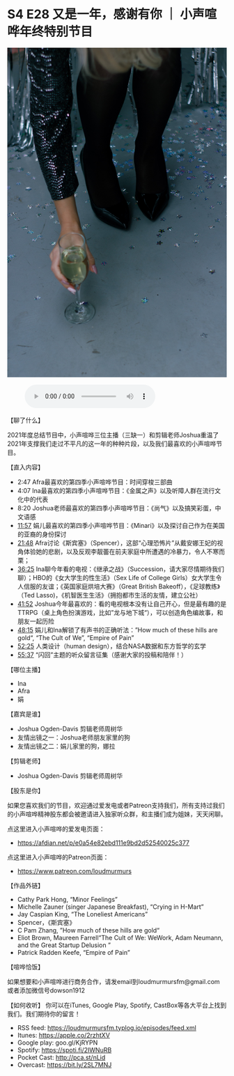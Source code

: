 # S4 E28 又是一年，感谢有你 ｜ 小声喧哗年终特别节目

![](./image.jpeg)

<figure>
    <figcaption></figcaption>
    <audio
        controls
        src="./audio.mp3">
            Your browser does not support the
            <code>audio</code> element.
    </audio>
</figure>

<p>【聊了什么】</p>
<p>2021年度总结节目中，小声喧哗三位主播（三缺一）和剪辑老师Joshua重温了2021年支撑我们走过不平凡的这一年的种种片段，以及我们最喜欢的小声喧哗节目。</p>
<p>【直入内容】</p>
<div class="block-list"><ul>
<li>2:47 Afra最喜欢的第四季小声喧哗节目：时间穿梭三部曲</li>
<li>4:07 Ina最喜欢的第四季小声喧哗节目：《金属之声》以及听障人群在流行文化中的代表</li>
<li>8:20 Joshua老师最喜欢的第四季小声喧哗节目：《尚气》以及搞笑彩蛋，中文语感</li>
<li><a href="https://loudmurmursfm.com/feed/audio.xml#t=11:57">11:57</a> 娟儿最喜欢的第四季小声喧哗节目：《Minari》以及探讨自己作为在美国的亚裔的身份探讨</li>
<li><a href="https://loudmurmursfm.com/feed/audio.xml#t=21:48">21:48</a> Afra讨论《斯宾塞》（Spencer），这部“心理恐怖片”从戴安娜王妃的视角体验她的悲剧，以及反观李靓蕾在前夫家庭中所遭遇的冷暴力，令人不寒而栗；</li>
<li><a href="https://loudmurmursfm.com/feed/audio.xml#t=36:25">36:25</a> Ina聊今年看的电视：《继承之战》（Succession，请大家尽情期待我们聊）；HBO的《女大学生的性生活》（Sex Life of College Girls）女大学生令人信服的友谊；《英国家庭烘培大赛》（Great British Bakeoff），《足球教练》（Ted Lasso)，《机智医生生活》（拥抱都市生活的友情，建立公社）</li>
<li><a href="https://loudmurmursfm.com/feed/audio.xml#t=41:52">41:52</a> Joshua今年最喜欢的：看的电视根本没有让自己开心，但是最有趣的是TTRPG（桌上角色扮演游戏，比如”龙与地下城“），可以创造角色编故事，和朋友一起历险</li>
<li><a href="https://loudmurmursfm.com/feed/audio.xml#t=48:15">48:15</a> 娟儿和Ina解锁了有声书的正确听法：”How much of these hills are gold“, “The Cult of We”, “Empire of Pain”</li>
<li><a href="https://loudmurmursfm.com/feed/audio.xml#t=52:25">52:25</a> 人类设计（human design），结合NASA数据和东方哲学的玄学</li>
<li><a href="https://loudmurmursfm.com/feed/audio.xml#t=55:37">55:37</a> “闪回”主题的听众留言征集（感谢大家的投稿和陪伴！）</li>
</ul>
</div><p>【哪位主播】</p>
<div class="block-list"><ul>
<li>Ina</li>
<li>Afra</li>
<li>娟</li>
</ul>
</div><p>【嘉宾是谁】</p>
<div class="block-list"><ul>
<li>Joshua Ogden-Davis 剪辑老师周树华</li>
<li>友情出镜之一：Joshua老师朋友家里的狗</li>
<li>友情出镜之二：娟儿家里的狗，娜拉</li>
</ul>
</div><p>【剪辑老师】</p>
<div class="block-list"><ul>
<li>Joshua Ogden-Davis 剪辑老师周树华</li>
</ul>
</div><p>【股东是你】</p>
<p>如果您喜欢我们的节目，欢迎通过爱发电或者Patreon支持我们，所有支持过我们的小声喧哗精神股东都会被邀请进入独家听众群，和主播们成为姐妹，天天闲聊。</p>
<p>点这里进入小声喧哗的爱发电页面：</p>
<div class="block-list"><ul>
<li><a href="https://afdian.net/p/e0a54e82ebd111e9bd2d52540025c377">https://afdian.net/p/e0a54e82ebd111e9bd2d52540025c377</a></li>
</ul>
</div><p>点这里进入小声喧哗的Patreon页面：</p>
<div class="block-list"><ul>
<li><a href="https://www.patreon.com/loudmurmurs">https://www.patreon.com/loudmurmurs</a></li>
</ul>
</div><p>【作品外链】</p>
<div class="block-list"><ul>
<li>Cathy Park Hong, “Minor Feelings”</li>
<li>Michelle Zauner (singer Japanese Breakfast), “Crying in H-Mart”</li>
<li>Jay Caspian King, “The Loneliest Americans”</li>
<li>Spencer，《斯宾塞》</li>
<li>C Pam Zhang, ”How much of these hills are gold“</li>
<li>Eliot Brown, Maureen Farrell“The Cult of We: WeWork, Adam Neumann, and the Great Startup Delusion ”</li>
<li>Patrick Radden Keefe, “Empire of Pain”</li>
</ul>
</div><p>【喧哗恰饭】</p>
<p>如果想要和小声喧哗进行商务合作，请发email到loudmurmursfm@gmail.com
或者添加微信号dowson1912</p>
<p>【如何收听】
你可以在iTunes, Google Play, Spotify, CastBox等各大平台上找到我们。我们期待你的留言！</p>
<div class="block-list"><ul>
<li>RSS feed: <a href="https://loudmurmursfm.typlog.io/episodes/feed.xml">https://loudmurmursfm.typlog.io/episodes/feed.xml</a></li>
<li>Itunes: <a href="https://apple.co/2rzhtXV">https://apple.co/2rzhtXV</a></li>
<li>Google play: goo.gl/KjRYPN</li>
<li>Spotify: <a href="https://spoti.fi/2IWNuRB">https://spoti.fi/2IWNuRB</a></li>
<li>Pocket Cast: <a href="http://pca.st/nLid">http://pca.st/nLid</a></li>
<li>Overcast: <a href="https://bit.ly/2SL7MNJ">https://bit.ly/2SL7MNJ</a></li>
</ul>
</div>
